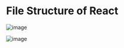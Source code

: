 # File Structure of React
![image](https://github.com/user-attachments/assets/558405ef-2392-44fe-9400-8e0b4d1d2f1c)

![image](https://github.com/user-attachments/assets/ef34ef0f-f41c-49eb-aa2c-43288f73531f)

